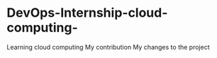 # DevOps-Internship-cloud-computing-
Learning cloud computing
My contribution
My changes to the project
